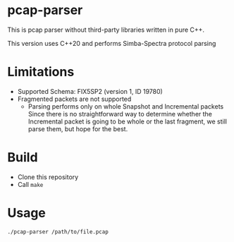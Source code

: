 # pcap-parser
This is pcap parser without third-party libraries written in pure C++.

This version uses C++20 and performs Simba-Spectra protocol parsing

# Limitations
- Supported Schema: FIX5SP2 (version 1, ID 19780)
- Fragmented packets are not supported
    - Parsing performs only on whole Snapshot and Incremental packets
      Since there is no straightforward way to determine whether the Incremental packet
      is going to be whole or the last fragment, we still parse them, but hope for the best.

# Build
- Clone this repository
- Call `make`

# Usage
`./pcap-parser /path/to/file.pcap`

